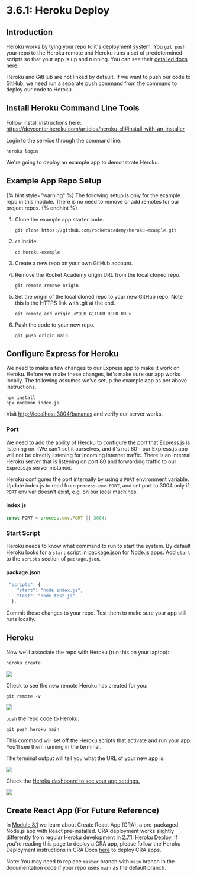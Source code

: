 # 3.6.1: Heroku Deploy

## Introduction

Heroku works by tying your repo to it's deployment system. You `git push` your repo to the Heroku remote and Heroku runs a set of predetermined scripts so that your app is up and running. You can see their [detailed docs here.](https://devcenter.heroku.com/articles/getting-started-with-nodejs?singlepage=true)

Heroku and GitHub are not linked by default. If we want to push our code to GitHub, we need run a separate push command from the command to deploy our code to Heroku.

## Install Heroku Command Line Tools

Follow install instructions here: https://devcenter.heroku.com/articles/heroku-cli#install-with-an-installer

Login to the service through the command line:

```text
heroku login
```

We're going to deploy an example app to demonstrate Heroku.

## Example App Repo Setup

{% hint style="warning" %}
The following setup is only for the example repo in this module. There is no need to remove or add remotes for our project repos.
{% endhint %}

1. Clone the example app starter code.

   ```text
   git clone https://github.com/rocketacademy/heroku-example.git
   ```

2. `cd` inside.

   ```text
   cd heroku-example
   ```

3. Create a new repo on your own GitHub account.
4. Remove the Rocket Academy origin URL from the local cloned repo.

   ```text
   git remote remove origin
   ```

5. Set the origin of the local cloned repo to your new GitHub repo. Note this is the HTTPS link with .git at the end.

   ```text
   git remote add origin <YOUR_GITHUB_REPO_URL>
   ```

6. Push the code to your new repo.

   ```text
   git push origin main
   ```

## Configure Express for Heroku

We need to make a few changes to our Express app to make it work on Heroku. Before we make these changes, let's make sure our app works locally. The following assumes we've setup the example app as per above instructions.

```text
npm install
npx nodemon index.js
```

Visit [http://localhost:3004/bananas](http://localhost:3004/bananas) and verify our server works.

### Port

We need to add the ability of Heroku to configure the port that Express.js is listening on. \(We can't set it ourselves, and it's not 80 - our Express.js app will not be directly listening for incoming internet traffic. There is an internal Heroku server that is listening on port 80 and forwarding traffic to our Express.js server instance.

Heroku configures the port internally by using a `PORT` environment variable. Update index.js to read from `process.env.PORT`, and set port to 3004 only if `PORT` env var doesn't exist, e.g. on our local machines.

#### index.js

```javascript
const PORT = process.env.PORT || 3004;
```

### Start Script

Heroku needs to know what command to run to start the system. By default Heroku looks for a `start` script in package.json for Node.js apps. Add `start` to the `scripts` section of `package.json`.

#### package.json

```javascript
 "scripts": {
    "start": "node index.js",
    "test": "node test.js"
  },
```

Commit these changes to your repo. Test them to make sure your app still runs locally.

## Heroku

Now we'll associate the repo with Heroku \(run this on your laptop\):

```bash
heroku create
```

![](../../.gitbook/assets/screen-shot-2020-12-10-at-4.37.07-pm.png)

Check to see the new remote Heroku has created for you:

```text
git remote -v
```

![](../../.gitbook/assets/screen-shot-2020-12-10-at-4.37.20-pm.png)

`push` the repo code to Heroku:

```text
git push heroku main
```

This command will set off the Heroku scripts that activate and run your app. You'll see them running in the terminal.

The terminal output will tell you what the URL of your new app is.

![](../../.gitbook/assets/screen-shot-2020-12-10-at-4.39.42-pm-2-.png)

Check the [Heroku dashboard to see your app settings.](https://dashboard.heroku.com/)

![](../../.gitbook/assets/screen-shot-2020-12-10-at-4.38.18-pm.png)

## Create React App \(For Future Reference\)

In [Module 8.1](../../8-advanced-react/8.1-create-react-app/) we learn about Create React App \(CRA\), a pre-packaged Node.js app with React pre-installed. CRA deployment works slightly differently from regular Heroku development in [2.7.1: Heroku Deploy](2.7.1-heroku-deploy.md). If you're reading this page to deploy a CRA app, please follow the Heroku Deployment instructions in CRA Docs [here](https://create-react-app.dev/docs/deployment/#heroku) to deploy CRA apps.

Note: You may need to replace `master` branch with `main` branch in the documentation code if your repo uses `main` as the default branch.
